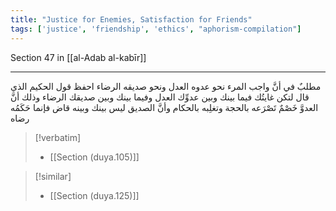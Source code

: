 ```yaml
---
title: "Justice for Enemies, Satisfaction for Friends"
tags: ['justice', 'friendship', 'ethics', "aphorism-compilation"]
---
```


 Section 47 in [[al-Adab al-kabīr]]

---
مطلبٌ في أنَّ واجب المرء نحو عدوه العدل ونحو صديقه الرضاء احفظ قول الحكيم الذي قال لتكن غايتُك فيما بينك وبين عدوِّك العدل وفيما بينك وبين صديقك الرضاء  وذلك أنَّ العدوَّ خَصْمٌ تَصْرَعه بالحجة وتغلِبه بالحكام وأنَّ الصديق ليس بينك وبينه قاض فإنما حَكَمُه رضاه

> [!verbatim]
> - [[Section (duya.105)]]

> [!similar]
> - [[Section (duya.125)]]
